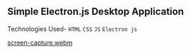 ## Simple Electron.js Desktop Application
Technologies Used-
`HTML`
`CSS`
`JS`
`Electron js`

[screen-capture.webm](https://github.com/mthirumalai2905/encrypti/assets/98790479/52d9d0cc-af52-463d-b37c-064aa8750a6c)

